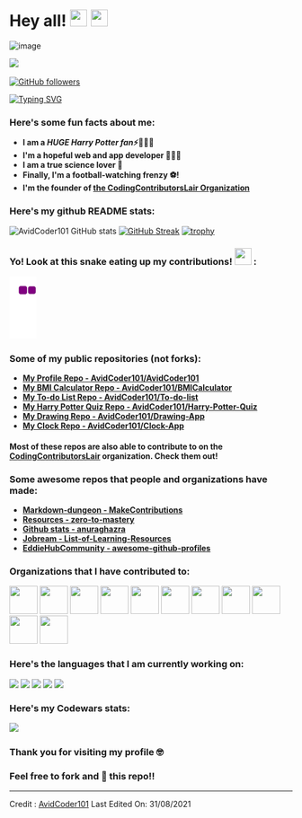 # Hey all! <img src= "https://media2.giphy.com/media/Lm5hxmmI6ucOQGfjKj/giphy.gif?cid=6c09b952o9xti0m387z597k2xqipch3qmqjydym98oef87ve&rid=giphy.gif&ct=s" width= "30" height= "30"> <img src= "https://media.tenor.com/images/2adfe94e69139f3e22623b61d375a7a7/tenor.gif" width= "30" height= "30">

![image](https://user-images.githubusercontent.com/70807684/126077765-4f1f96ab-c054-4412-9f3a-1c977129a312.png)

<img src="https://profile-counter.glitch.me/AvidCoder101/count.svg">

[![GitHub followers](https://img.shields.io/github/followers/AvidCoder101.svg?style=social&label=Followers)](https://github.com/AvidCoder101?tab=followers)

[![Typing SVG](https://readme-typing-svg.herokuapp.com?font=Architects+Daughter&color=7AF79A&size=30&lines=Hey!+It's+AvidCoder!;I'm+a+learning+developer...;I'm+a+CRAZY+football+fan;And+I'm+a+proud+GitHub+user)](https://git.io/typing-svg)
<h3> Here's some fun facts about me: </h3>

- **I am a ***HUGE Harry Potter fan***⚡🧙🏻‍♂️**
-  **I'm a hopeful web and app developer 👩🏻‍💻**
-  **I am a true science lover 🔬**
-  **Finally, I'm a football-watching frenzy ⚽!**
-  **I'm the founder of [the CodingContributorsLair Organization](https://github.com/CodingContributorsLair/)**

### Here's my github README stats:

![AvidCoder101 GitHub stats](https://github-readme-stats.vercel.app/api?username=AvidCoder101&show_icons=true&theme=radical) 
[![GitHub Streak](https://github-readme-streak-stats.herokuapp.com/?user=AvidCoder101&theme=radical)](https://git.io/streak-stats) 
[![trophy](https://github-profile-trophy.vercel.app/?username=AvidCoder101)](https://github.com/ryo-ma/github-profile-trophy)


### Yo! Look at this snake eating up my contributions! <img src= "https://c.tenor.com/BczFoyx41WoAAAAj/swallowed-the-mighty-ones.gif" width= "30" height= "30">  :

![snake gif](https://github.com/AvidCoder101/AvidCoder101/blob/output/github-contribution-grid-snake.gif)


### Some of my public repositories (not forks):

- **[My Profile Repo - AvidCoder101/AvidCoder101](https://github.com/AvidCoder101/AvidCoder101)**
- **[My BMI Calculator Repo - AvidCoder101/BMICalculator](https://github.com/AvidCoder101/BMICalculator)**
- **[My To-do List Repo - AvidCoder101/To-do-list](https://github.com/AvidCoder101/To-do-list)**
- **[My Harry Potter Quiz Repo - AvidCoder101/Harry-Potter-Quiz](https://github.com/AvidCoder101/Harry-Potter-Quiz)**
- **[My Drawing Repo - AvidCoder101/Drawing-App](https://github.com/AvidCoder101/Drawing-App)**
- **[My Clock Repo - AvidCoder101/Clock-App](https://github.com/AvidCoder101/Clock-App)**

#### Most of these repos are also able to contribute to on the [CodingContributorsLair](https://github.com/CodingContributorsLair/) organization. Check them out!
### Some awesome repos that people and organizations have made:

- **[Markdown-dungeon - MakeContributions](https://github.com/MakeContributions/markdown-dungeon)**
- **[Resources - zero-to-mastery](https://github.com/zero-to-mastery/resources)**
- **[Github stats - anuraghazra](https://github.com/anuraghazra/github-readme-stats)**
- **[Jobream - List-of-Learning-Resources](https://github.com/Jobream/List-of-Learning-Resources)**
- **[EddieHubCommunity - awesome-github-profiles](https://github.com/EddieHubCommunity/awesome-github-profiles)**

### Organizations that I have contributed to:

[<img src= "https://avatars.githubusercontent.com/u/66388388?s=88&v=4" height= "50" width= "50">](https://github.com/EddieHubCommunity)
[<img src= "https://avatars.githubusercontent.com/u/35373879?s=60&v=4" height= "50" width= "50">](https://github.com/zero-to-mastery)
[<img src= "https://avatars.githubusercontent.com/u/87652881?s=200&v=4" height= "50" width= "50">](https://github.com/CodingContributorsLair)
[<img src= "https://avatars.githubusercontent.com/u/67384272?s=88&v=4" height= "50" width= "50">](https://github.com/MakeContributions)
[<img src= "https://avatars.githubusercontent.com/u/37713493?s=88&v=4" height= "50" width= "50">](https://github.com/firstcontributions)
[<img src= "https://avatars.githubusercontent.com/u/24355438?s=88&v=4" height= "50" width= "50">](https://github.com/fnplus)
[<img src= "https://avatars.githubusercontent.com/u/68013560?s=88&v=4" height= "50" width= "50">](https://github.com/jobream)
[<img src= "https://avatars.githubusercontent.com/u/88003901?s=60&v=4" height= "50" width= "50">](https://github.com/App-Choreography)
[<img src= "https://avatars.githubusercontent.com/u/78741698?s=60&v=4" height= "50" width= "50">](https://github.com/chryz-hub)
[<img src= "https://avatars.githubusercontent.com/u/55499010?s=60&v=4" height= "50" width= "50">](https://github.com/devcreatives)
[<img src= "https://avatars.githubusercontent.com/u/69833530?s=60&v=4" height= "50" width= "50">](https://github.com/uncodedtech)

### Here's the languages that I am currently working on:

![](https://img.shields.io/badge/React-20232A?style=for-the-badge&logo=react&logoColor=61DAFB)
![](https://img.shields.io/badge/Markdown-000000?style=for-the-badge&logo=markdown&logoColor=white)
![](https://img.shields.io/badge/JavaScript-F7DF1E?style=for-the-badge&logo=javascript&logoColor=black)
![](https://img.shields.io/badge/HTML5-E34F26?style=for-the-badge&logo=html5&logoColor=white)
![](https://img.shields.io/badge/CSS3-1572B6?style=for-the-badge&logo=css3&logoColor=white)


### Here's my Codewars stats:

<img src= "https://www.codewars.com/users/edu_Itis/badges/micro" width= "200"/>

### Thank you for visiting my profile 🤓 

### Feel free to fork and 🌟 this repo!!

------

Credit : [AvidCoder101](https://github.com/AvidCoder101)
Last Edited On: 31/08/2021
